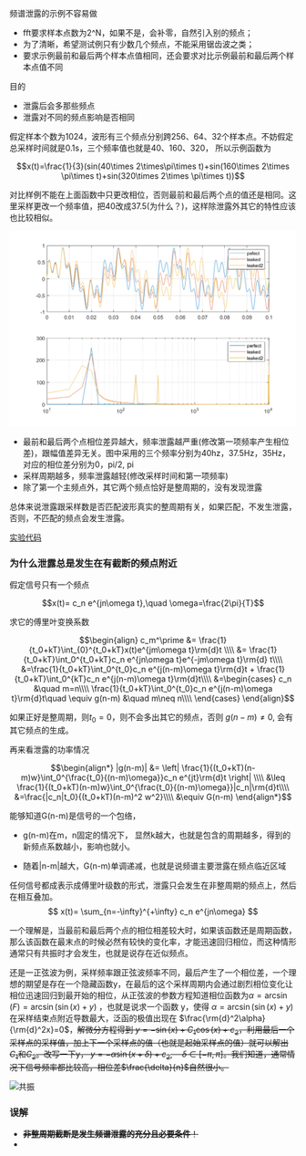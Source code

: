 频谱泄露的示例不容易做
- fft要求样本点数为2^N，如果不是，会补零，自然引入别的频点；
- 为了清晰，希望测试例只有少数几个频点，不能采用锯齿波之类；
- 要求示例最前和最后两个样本点值相同，还会要求对比示例最前和最后两个样本点值不同

目的
- 泄露后会多那些频点
- 泄露对不同的频点影响是否相同

假定样本个数为1024，波形有三个频点分别跨256、64、32个样本点。不妨假定总采样时间就是0.1s，三个频率值也就是40、160、320，
所以示例函数为 

$$x(t)=\frac{1}{3}(sin(40\times 2\times\pi\times t)+sin(160\times 2\times \pi\times t)+sin(320\times 2\times \pi\times t))$$

对比样例不能在上面函数中只更改相位，否则最前和最后两个点的值还是相同。这里采样更改一个频率值，把40改成37.5(为什么？)，这样除泄露外其它的特性应该也比较相似。

![频率泄露](spectrum_leakage.png)

- 最前和最后两个点相位差异越大，频率泄露越严重(修改第一项频率产生相位差)，跟幅值差异无关。图中采用的三个频率分别为40hz，37.5Hz，35Hz，对应的相位差分别为0，pi/2, pi
- 采样周期越多，频率泄露越轻(修改采样时间和第一项频率)
- 除了第一个主频点外，其它两个频点恰好是整周期的，没有发现泄露

总体来说泄露跟采样数是否匹配波形真实的整周期有关，如果匹配，不发生泄露，否则，不匹配的频点会发生泄露。

 [实验代码](spectrum_leakage.m)



### 为什么泄露总是发生在有截断的频点附近

假定信号只有一个频点

$$x(t)= c_n e^{jn\omega t},\quad \omega=\frac{2\pi}{T}$$

求它的傅里叶变换系数

$$\begin{align}
c_m^\prime &= \frac{1}{t_0+kT}\int_{0}^{t_0+kT}x(t)e^{jm\omega t}\rm{d}t \\\\
&= \frac{1}{t_0+kT}\int_0^{t_0+kT}c_n e^{jn\omega t}e^{-jm\omega t}\rm{d} t\\\\
&=\frac{1}{t_0+kT}\int_0^{t_0}c_n e^{j(n-m)\omega t}\rm{d}t + \frac{1}{t_0+kT}\int_0^{kT}c_n e^{j(n-m)\omega t}\rm{d}t\\\\
&=\begin{cases}
c_n &\quad m=n\\\\
\frac{1}{t_0+kT}\int_0^{t_0}c_n e^{j(n-m)\omega t}\rm{d}t\quad \equiv g(n-m) &\quad m\neq n\\\\
\end{cases}
\end{align}$$

如果正好是整周期，则$t_0=0$，则不会多出其它的频点，否则 $g(n-m)\neq 0$, 会有其它频点的生成。

再来看泄露的功率情况

$$\begin{align*}
|g(n-m)| &= \left| \frac{1}{(t_0+kT)(n-m)w}\int_0^{\frac{t_0}{(n-m)\omega}}c_n e^{jt}\rm{d}t \right| \\\\
&\leq \frac{1}{(t_0+kT)(n-m)w}\int_0^{\frac{t_0}{(n-m)\omega}}|c_n|\rm{d}t\\\\
&=\frac{|c_n|t_0}{(t_0+kT)(n-m)^2 w^2}\\\\
&\equiv G(n-m)
\end{align*}$$

能够知道G(n-m)是信号的一个包络，

- g(n-m)在m，n固定的情况下， 显然k越大，也就是包含的周期越多，得到的新频点系数越小，影响也就小。

- 随着|n-m|越大，G(n-m)单调递减，也就是说频谱主要泄露在频点临近区域

  

任何信号都成表示成傅里叶级数的形式，泄露只会发生在非整周期的频点上，然后在相互叠加。
$$
x(t)= \sum_{n=-\infty}^{+\infty} c_n e^{jn\omega}
$$



一个理解是，当最前和最后两个点的相位相差较大时，如果该函数还是周期函数，那么该函数在最末点的时候必然有较快的变化率，才能迅速回归相位，而这种情形通常只有共振时才会发生，也就是说存在近似频点。



还是一正弦波为例，采样频率跟正弦波频率不同，最后产生了一个相位差，一个理想的期望是存在一个隐藏函数y，在最后的这个采样周期内会通过剧烈相位变化让相位迅速回归到最开始的相位，从正弦波的参数方程知道相位函数为$\alpha=\arcsin(F)=\arcsin(\sin(x)+y)$ ，也就是说求一个函数 y，使得 $\alpha=\arcsin(\sin(x)+y)$在采样结束点附近导数最大，泛函的极值出现在 $\frac{\rm{d}^2\alpha}{\rm{d}^2x}=0$，~~解微分方程得到 $y=-\sin(x)+C_1\cos(x)+c_2$，利用最后一个采样点的采样值，加上下一个采样点的值（也就是起始采样点的值）就可以解出 $C_1\text{和}C_2$。改写一下y， $y=-\alpha\sin(x+\delta)+c_2, \quad \delta\in[-\pi, \pi]$。我们知道，通常情况下信号频率都比较高，相位差$\frac{\delta}{n}$自然很小。~~



![共振](D:\blog\docs\dsp\signal\resonance.png)

### 误解

- ~~**非整周期截断是发生频谱泄露的充分且必要条件**！~~
- 